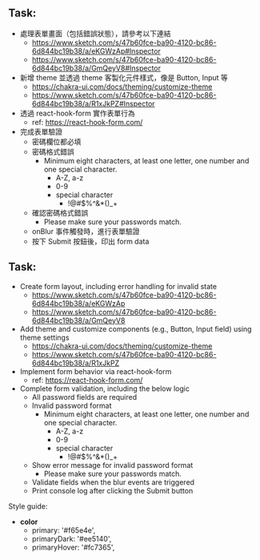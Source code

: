 ## Task:

- 處理表單畫面（包括錯誤狀態），請參考以下連結
  - https://www.sketch.com/s/47b60fce-ba90-4120-bc86-6d844bc19b38/a/eKGWzAp#Inspector
  - https://www.sketch.com/s/47b60fce-ba90-4120-bc86-6d844bc19b38/a/GmQeyV8#Inspector
- 新增 theme 並透過 theme 客製化元件樣式，像是 Button, Input 等
  - https://chakra-ui.com/docs/theming/customize-theme
  - https://www.sketch.com/s/47b60fce-ba90-4120-bc86-6d844bc19b38/a/R1xJkPZ#Inspector
- 透過 react-hook-form 實作表單行為
  - ref: https://react-hook-form.com/
- 完成表單驗證
  - 密碼欄位都必填
  - 密碼格式錯誤
    - Minimum eight characters, at least one letter, one number and one special character.
      - A-Z, a-z
      - 0-9
      - special character
        - !@#$%^&\*()\_+
  - 確認密碼格式錯誤
    - Please make sure your passwords match.
  - onBlur 事件觸發時，進行表單驗證
  - 按下 Submit 按鈕後，印出 form data

## Task:

- Create form layout, including error handling for invalid state
  - https://www.sketch.com/s/47b60fce-ba90-4120-bc86-6d844bc19b38/a/eKGWzAp
  - https://www.sketch.com/s/47b60fce-ba90-4120-bc86-6d844bc19b38/a/GmQeyV8
- Add theme and customize components (e.g., Button, Input field) using theme settings
  - https://chakra-ui.com/docs/theming/customize-theme
  - https://www.sketch.com/s/47b60fce-ba90-4120-bc86-6d844bc19b38/a/R1xJkPZ
- Implement form behavior via react-hook-form
  - ref: https://react-hook-form.com/
- Complete form validation, including the below logic
  - All password fields are required
  - Invalid password format
    - Minimum eight characters, at least one letter, one number and one special character.
      - A-Z, a-z
      - 0-9
      - special character
        - !@#$%^&\*()\_+
  - Show error message for invalid password format
    - Please make sure your passwords match.
  - Validate fields when the blur events are triggered
  - Print console log after clicking the Submit button

Style guide:

- **color**
  - primary: '#f65e4e',
  - primaryDark: '#ee5140',
  - primaryHover: '#fc7365',
